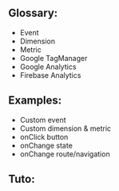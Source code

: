 ## Glossary:

- Event
- Dimension
- Metric
- Google TagManager
- Google Analytics
- Firebase Analytics

## Examples:

- Custom event
- Custom dimension & metric
- onClick button
- onChange state
- onChange route/navigation

## Tuto:
